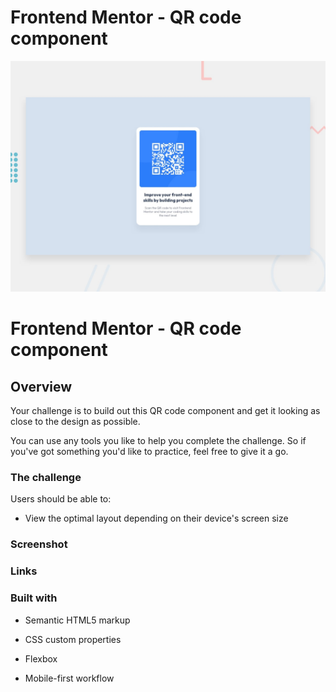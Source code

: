 # Frontend Mentor - QR code component

![Design preview for the QR code component coding challenge](./preview.jpg)

# Frontend Mentor - QR code component

<!-- This is a solution to the [Product preview card component challenge on Frontend Mentor](https://www.frontendmentor.io/challenges/product-preview-card-component-GO7UmttRfa). -->

## Overview


Your challenge is to build out this QR code component and get it looking as close to the design as possible.

You can use any tools you like to help you complete the challenge. So if you've got something you'd like to practice, feel free to give it a go.

### The challenge

Users should be able to:

- View the optimal layout depending on their device's screen size

### Screenshot

<!-- ![](./design/screenshot1.png) -->

### Links

<!-- - Solution URL: https://github.com/riskymind/product-preview-card-component-main
- Live Site URL: https://riskymind.github.io/product-preview-card-component-main -->

### Built with

- Semantic HTML5 markup
- CSS custom properties
- Flexbox

- Mobile-first workflow
